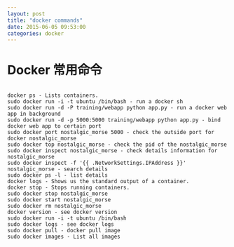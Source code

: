 ```yaml
---
layout: post
title: "docker commands"
date: 2015-06-05 09:53:00
categories: docker
---
```

# Docker 常用命令
<code>
docker ps - Lists containers.
sudo docker run -i -t ubuntu /bin/bash - run a docker sh
sudo docker run -d -P training/webapp python app.py - run a docker web app in background
sudo docker run -d -p 5000:5000 training/webapp python app.py - bind docker web app to certain port
sudo docker port nostalgic_morse 5000 - check the outside port for docker nostalgic_morse
sudo docker top nostalgic_morse - check the pid of the nostalgic_morse
sudo docker inspect nostalgic_morse - check details information for nostalgic_morse
sudo docker inspect -f '{{ .NetworkSettings.IPAddress }}' nostalgic_morse - search details
sudo docker ps -l - list details
docker logs - Shows us the standard output of a container.
docker stop - Stops running containers.
sudo docker stop nostalgic_morse
sudo docker start nostalgic_morse
sudo docker rm nostalgic_morse
docker version - see docker version
sudo docker run -i -t ubuntu /bin/bash
sudo docker logs - see docker logs
sudo docker pull - docker pull image
sudo docker images - List all images
</code>
